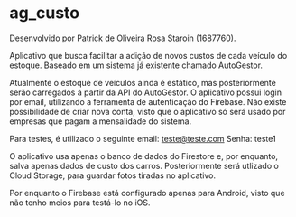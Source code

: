 # ag_custo

Desenvolvido por Patrick de Oliveira Rosa Staroin (1687760).

Aplicativo que busca facilitar a adição de novos custos de cada veículo do estoque. Baseado em um sistema já existente chamado AutoGestor.

Atualmente o estoque de veículos ainda é estático, mas posteriormente serão carregados à partir da API do AutoGestor.
O aplicativo possui login por email, utilizando a ferramenta de autenticação do Firebase. Não existe possibilidade de criar nova conta, visto que o aplicativo só será usado por empresas que pagam a mensalidade do sistema.

Para testes, é utilizado o seguinte email:
teste@teste.com
Senha: teste1

O aplicativo usa apenas o banco de dados do Firestore e, por enquanto, salva apenas dados de custo dos carros.
Posteriormente será utlizado o Cloud Storage, para guardar fotos tiradas no aplicativo.

Por enquanto o Firebase está configurado apenas para Android, visto que não tenho meios para testá-lo no iOS.
